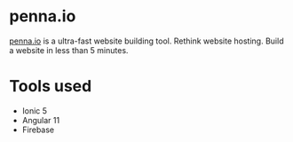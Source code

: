 # penna.io
[penna.io](https://penna.io) is a ultra-fast website building tool. Rethink website hosting. Build a website in less than 5 minutes.

# Tools used
- Ionic 5
- Angular 11
- Firebase
